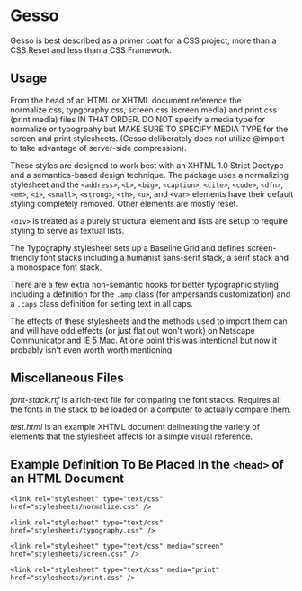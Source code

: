 Gesso
=====

Gesso is best described as a primer coat for a CSS project; more than a CSS Reset and less than a CSS Framework.

Usage
----- 

From the head of an HTML or XHTML document reference the normalize.css, typgoraphy.css, screen.css (screen media) and print.css (print media) files IN THAT ORDER. DO NOT specify a media type for normalize or typogrpahy but MAKE SURE TO SPECIFY MEDIA TYPE for the screen and print stylesheets. (Gesso deliberately does not utilize @import to take advantage of server-side compression).

These styles are designed to work best with an XHTML 1.0 Strict Doctype and a semantics-based design technique. The package uses a normalizing stylesheet and the `<address>`, `<b>`, `<big>`, `<caption>`, `<cite>`, `<code>`, `<dfn>`, `<em>`, `<i>`, `<small>`, `<strong>`, `<th>`, `<u>`, and `<var>` elements have their default styling completely removed. Other elements are mostly reset.

`<div>` is treated as a purely structural element and lists are setup to require styling to serve as textual lists.

The Typography stylesheet sets up a Baseline Grid and defines screen-friendly font stacks including a humanist sans-serif stack, a serif stack and a monospace font stack.

There are a few extra non-semantic hooks for better typographic styling including a definition for the `.amp` class (for ampersands customization) and a `.caps` class definition for setting text in all caps.

The effects of these stylesheets and the methods used to import them can and will have odd effects (or just flat out won't work) on Netscape Communicator and IE 5 Mac. At one point this was intentional but now it probably isn't even worth worth mentioning.

Miscellaneous Files
-------------------

*font-stack.rtf* is a rich-text file for comparing the font stacks. Requires all the fonts in the stack to be loaded on a computer to actually compare them.

*test.html* is an example XHTML document delineating the variety of elements that the stylesheet affects for a simple visual reference. 

Example Definition To Be Placed In the `<head>` of an HTML Document
-------------------------------------------------------------------

`<link rel="stylesheet" type="text/css" href="stylesheets/normalize.css" />`

`<link rel="stylesheet" type="text/css" href="stylesheets/typography.css" />`

`<link rel="stylesheet" type="text/css" media="screen" href="stylesheets/screen.css" />`

`<link rel="stylesheet" type="text/css" media="print" href="stylesheets/print.css" />`